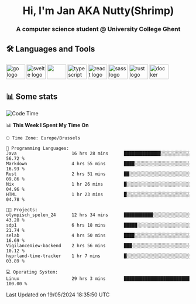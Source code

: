 <h1 align="center">Hi, I'm Jan AKA Nutty(Shrimp)</h1>
<h3 align="center">A computer science student @ University College Ghent</h3>

<h2 align="left">🛠️ Languages and Tools</h2>

###

<div align="left">
  <img src="https://cdn.jsdelivr.net/gh/devicons/devicon/icons/go/go-original.svg" height="40" width="52" alt="go logo"  />
  <img src="https://cdn.jsdelivr.net/gh/devicons/devicon@latest/icons/svelte/svelte-original.svg"  height="40" width="52" alt="svelte logo" />
  <img src="https://cdn.jsdelivr.net/gh/devicons/devicon@latest/icons/tailwindcss/tailwindcss-original.svg" height="40" width="52" />
  <img src="https://cdn.jsdelivr.net/gh/devicons/devicon/icons/typescript/typescript-original.svg" height="40" width="52" alt="typescript logo"  />
  <img src="https://cdn.jsdelivr.net/gh/devicons/devicon/icons/react/react-original.svg" height="40" width="52" alt="react logo"  />
  <img src="https://cdn.jsdelivr.net/gh/devicons/devicon/icons/sass/sass-original.svg" height="40" width="52" alt="sass logo"  />
  <img src="https://cdn.jsdelivr.net/gh/devicons/devicon@latest/icons/rust/rust-original.svg" height="40" width="52" alt="rust logo" />
  <img src="https://cdn.jsdelivr.net/gh/devicons/devicon/icons/docker/docker-original.svg" height="40" width="52" alt="docker logo"  />
</div>

<h2>📊 Some stats</h2>

<!--START_SECTION:waka-->
![Code Time](http://img.shields.io/badge/Code%20Time-4%2C528%20hrs%203%20mins-blue)

📊 **This Week I Spent My Time On** 

```text
🕑︎ Time Zone: Europe/Brussels

💬 Programming Languages: 
Java                     16 hrs 28 mins      ██████████████░░░░░░░░░░░   56.72 % 
Markdown                 4 hrs 55 mins       ████░░░░░░░░░░░░░░░░░░░░░   16.93 % 
Rust                     2 hrs 51 mins       ██░░░░░░░░░░░░░░░░░░░░░░░   09.86 % 
Nix                      1 hr 26 mins        █░░░░░░░░░░░░░░░░░░░░░░░░   04.96 % 
HTML                     1 hr 23 mins        █░░░░░░░░░░░░░░░░░░░░░░░░   04.78 % 

🐱‍💻 Projects: 
olympisch_spelen_24      12 hrs 34 mins      ███████████░░░░░░░░░░░░░░   43.28 % 
sdp1                     6 hrs 18 mins       █████░░░░░░░░░░░░░░░░░░░░   21.74 % 
selab                    4 hrs 50 mins       ████░░░░░░░░░░░░░░░░░░░░░   16.69 % 
VigilanceView-backend    2 hrs 56 mins       ███░░░░░░░░░░░░░░░░░░░░░░   10.12 % 
hyprland-time-tracker    1 hr 7 mins         █░░░░░░░░░░░░░░░░░░░░░░░░   03.89 % 

💻 Operating System: 
Linux                    29 hrs 3 mins       █████████████████████████   100.00 % 
```


 Last Updated on 19/05/2024 18:35:50 UTC
<!--END_SECTION:waka-->
